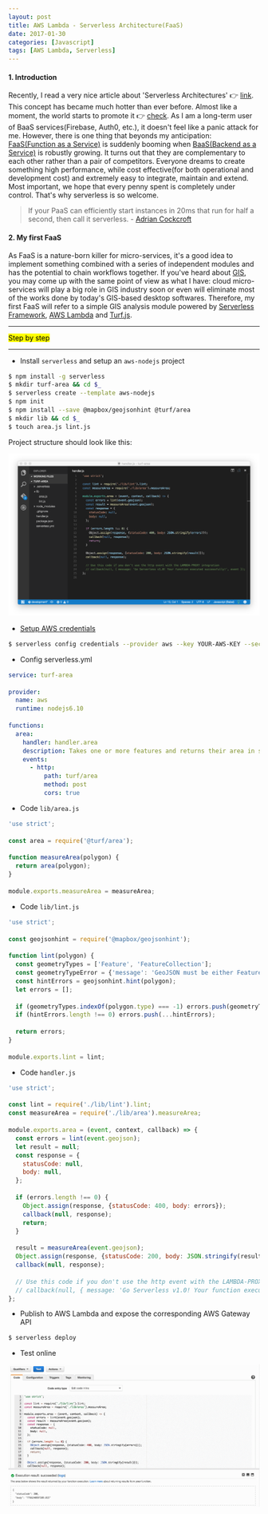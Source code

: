 ```yaml
---
layout: post
title: AWS Lambda - Serverless Architecture(FaaS)
date: 2017-01-30
categories: [Javascript]
tags: [AWS Lambda, Serverless]
---
```


#### 1. Introduction

Recently, I read a very nice article about 'Serverless Architectures' :point_right: [link](https://martinfowler.com/articles/serverless.html). This concept has became much hotter than ever before. Almost like a moment, the world starts to promote it :point_right: [check](https://github.com/JustServerless/awesome-serverless). As I am a long-term user of BaaS services(Firebase, Auth0, etc.), it doesn't feel like a panic attack for me. However, there is one thing that beyonds my anticipation: [FaaS(Function as a Service)](https://en.wikipedia.org/wiki/Function_as_a_Service) is suddenly booming when [BaaS(Backend as a Service)](https://en.wikipedia.org/wiki/Mobile_backend_as_a_service) is robustly growing. It turns out that they are complementary to each other rather than a pair of competitors. Everyone dreams to create something high performance, while cost effective(for both operational and development cost) and extremely easy to integrate, maintain and extend. Most important, we hope that every penny spent is completely under control. That's why serverless is so welcome.

> If your PaaS can efficiently start instances in 20ms that run for half a second, then call it serverless. - [Adrian Cockcroft](https://twitter.com/adrianco)

#### 2. My first FaaS

As FaaS is a nature-born killer for micro-services, it's a good idea to implement something combined with a series of independent modules and has the potential to chain workflows together. If you've heard about [GIS](http://www.esri.com/what-is-gis), you may come up with the same point of view as what I have: cloud micro-services will play a big role in GIS industry soon or even will eliminate most of the works done by today's GIS-based desktop softwares. Therefore, my first FaaS will refer to a simple GIS analysis module powered by [Serverless Framework](https://serverless.com/), [AWS Lambda](https://aws.amazon.com/lambda/) and [Turf.js](https://github.com/Turfjs/turf).

<hr>
<mark>Step by step</mark>
<hr>

* Install `serverless` and setup an `aws-nodejs` project

```bash
$ npm install -g serverless
$ mkdir turf-area && cd $_
$ serverless create --template aws-nodejs
$ npm init
$ npm install --save @mapbox/geojsonhint @turf/area
$ mkdir lib && cd $_
$ touch area.js lint.js
```

Project structure should look like this:

![Project structure](/assets/img/blogs/20170130-2.png)

*  [Setup AWS credentials]((https://serverless.com/framework/docs/providers/aws/guide/credentials/))

```bash
$ serverless config credentials --provider aws --key YOUR-AWS-KEY --secret YOUR-AWS-SECRET
```

* Config serverless.yml

```yml
service: turf-area

provider:
  name: aws
  runtime: nodejs6.10

functions:
  area:
    handler: handler.area
    description: Takes one or more features and returns their area in square meters.
    events:
      - http:
          path: turf/area
          method: post
          cors: true
```

* Code `lib/area.js`

```javascript
'use strict';

const area = require('@turf/area');

function measureArea(polygon) {
  return area(polygon);
}

module.exports.measureArea = measureArea;
```

* Code `lib/lint.js`

```javascript
'use strict';

const geojsonhint = require('@mapbox/geojsonhint');

function lint(polygon) {
  const geometryTypes = ['Feature', 'FeatureCollection'];
  const geometryTypeError = {'message': 'GeoJSON must be either Feature or FeatureCollection.'};
  const hintErrors = geojsonhint.hint(polygon);
  let errors = [];

  if (geometryTypes.indexOf(polygon.type) === -1) errors.push(geometryTypeError);
  if (hintErrors.length !== 0) errors.push(...hintErrors);

  return errors;
}

module.exports.lint = lint;
```

* Code `handler.js`

```javascript
'use strict';

const lint = require('./lib/lint').lint;
const measureArea = require('./lib/area').measureArea;

module.exports.area = (event, context, callback) => {
  const errors = lint(event.geojson);
  let result = null;
  const response = {
    statusCode: null,
    body: null,
  };

  if (errors.length !== 0) {
    Object.assign(response, {statusCode: 400, body: errors});
    callback(null, response);
    return;
  }

  result = measureArea(event.geojson);
  Object.assign(response, {statusCode: 200, body: JSON.stringify(result)});
  callback(null, response);

  // Use this code if you don't use the http event with the LAMBDA-PROXY integration
  // callback(null, { message: 'Go Serverless v1.0! Your function executed successfully!', event });
};

```

* Publish to AWS Lambda and expose the corresponding AWS Gateway API

```bash
$ serverless deploy
```

* Test online

![Test FaaS Online](/assets/img/blogs/20170130-1.gif)
